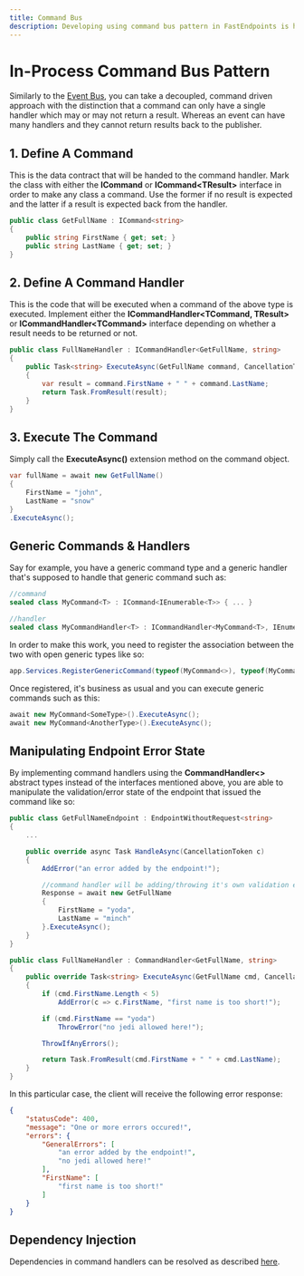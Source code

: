 ```yaml
---
title: Command Bus
description: Developing using command bus pattern in FastEndpoints is highly performant and convenient to use.
---
```


# In-Process Command Bus Pattern

Similarly to the [Event Bus](event-bus), you can take a decoupled, command driven approach with the distinction that a command can only have a single handler which may or may not return a result. Whereas an event can have many handlers and they cannot return results back to the publisher.

## 1. Define A Command

This is the data contract that will be handed to the command handler. Mark the class with either the **ICommand** or **ICommand&lt;TResult&gt;** interface in order to make any class a command. Use the former if no result is expected and the latter if a result is expected back from the handler.

```cs
public class GetFullName : ICommand<string>
{
    public string FirstName { get; set; }
    public string LastName { get; set; }
}
```

## 2. Define A Command Handler

This is the code that will be executed when a command of the above type is executed. Implement either the **ICommandHandler&lt;TCommand, TResult&gt;** or **ICommandHandler&lt;TCommand&gt;** interface depending on whether a result needs to be returned or not.

```cs
public class FullNameHandler : ICommandHandler<GetFullName, string>
{
    public Task<string> ExecuteAsync(GetFullName command, CancellationToken ct)
    {
        var result = command.FirstName + " " + command.LastName;
        return Task.FromResult(result);
    }
}
```

## 3. Execute The Command

Simply call the **ExecuteAsync()** extension method on the command object.

```cs
var fullName = await new GetFullName()
{
    FirstName = "john",
    LastName = "snow"
}
.ExecuteAsync();
```

## Generic Commands & Handlers

Say for example, you have a generic command type and a generic handler that's supposed to handle that generic command such as:

```cs
//command
sealed class MyCommand<T> : ICommand<IEnumerable<T>> { ... }

//handler
sealed class MyCommandHandler<T> : ICommandHandler<MyCommand<T>, IEnumerable<T>> { ... }
```

In order to make this work, you need to register the association between the two with open generic types like so:

```cs
app.Services.RegisterGenericCommand(typeof(MyCommand<>), typeof(MyCommandHandler<>));
```

Once registered, it's business as usual and you can execute generic commands such as this:

```cs
await new MyCommand<SomeType>().ExecuteAsync();
await new MyCommand<AnotherType>().ExecuteAsync();
```

## Manipulating Endpoint Error State

By implementing command handlers using the **CommandHandler<>** abstract types instead of the interfaces mentioned above, you are able to manipulate the validation/error state of the endpoint that issued the command like so:

```cs |title=GetFullNameEndpoint.cs
public class GetFullNameEndpoint : EndpointWithoutRequest<string>
{
    ...

    public override async Task HandleAsync(CancellationToken c)
    {
        AddError("an error added by the endpoint!");

        //command handler will be adding/throwing it's own validation errors
        Response = await new GetFullName
        {
            FirstName = "yoda",
            LastName = "minch"
        }.ExecuteAsync();
    }
}
```

```cs |title=FullNameHandler.cs
public class FullNameHandler : CommandHandler<GetFullName, string>
{
    public override Task<string> ExecuteAsync(GetFullName cmd, CancellationToken ct = default)
    {
        if (cmd.FirstName.Length < 5)
            AddError(c => c.FirstName, "first name is too short!");

        if (cmd.FirstName == "yoda")
            ThrowError("no jedi allowed here!");

        ThrowIfAnyErrors();

        return Task.FromResult(cmd.FirstName + " " + cmd.LastName);
    }
}
```

In this particular case, the client will receive the following error response:

```json |title=json
{
    "statusCode": 400,
    "message": "One or more errors occured!",
    "errors": {
        "GeneralErrors": [
            "an error added by the endpoint!",
            "no jedi allowed here!"
        ],
        "FirstName": [
            "first name is too short!"
        ]
    }
}
```

## Dependency Injection

Dependencies in command handlers can be resolved as described [here](dependency-injection#command-handler-dependencies).